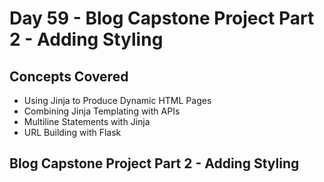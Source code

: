 # Day 59 - Blog Capstone Project Part 2 - Adding Styling
## Concepts Covered
- Using Jinja to Produce Dynamic HTML Pages
- Combining Jinja Templating with APIs
- Multiline Statements with Jinja
- URL Building with Flask
## Blog Capstone Project Part 2 - Adding Styling